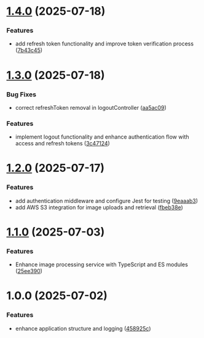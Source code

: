 # [1.4.0](https://github.com/me-harshil/image-processing-service/compare/v1.3.0...v1.4.0) (2025-07-18)


### Features

* add refresh token functionality and improve token verification process ([7b43c45](https://github.com/me-harshil/image-processing-service/commit/7b43c4525b9e73b19b0a5a2741380e633b60ee46))

# [1.3.0](https://github.com/me-harshil/image-processing-service/compare/v1.2.0...v1.3.0) (2025-07-18)


### Bug Fixes

* correct refreshToken removal in logoutController ([aa5ac09](https://github.com/me-harshil/image-processing-service/commit/aa5ac09694880d9d310fdc24ecf599905cd06246))


### Features

* implement logout functionality and enhance authentication flow with access and refresh tokens ([3c47124](https://github.com/me-harshil/image-processing-service/commit/3c4712480a3f60f6f13d8578d772ca409161fd21))

# [1.2.0](https://github.com/me-harshil/image-processing-service/compare/v1.1.0...v1.2.0) (2025-07-17)


### Features

* add authentication middleware and configure Jest for testing ([9eaaab3](https://github.com/me-harshil/image-processing-service/commit/9eaaab367a3ab314d8c034149b03e98ee1c7fa6e))
* add AWS S3 integration for image uploads and retrieval ([fbeb38e](https://github.com/me-harshil/image-processing-service/commit/fbeb38e11cb5f966bf34ab01dc55bdf1d85ad974))

# [1.1.0](https://github.com/me-harshil/image-processing-service/compare/v1.0.0...v1.1.0) (2025-07-03)


### Features

* Enhance image processing service with TypeScript and ES modules ([25ee390](https://github.com/me-harshil/image-processing-service/commit/25ee3908519646137e64af03c5f1515c77fdf1ba))

# 1.0.0 (2025-07-02)


### Features

* enhance application structure and logging ([458925c](https://github.com/me-harshil/image-processing-service/commit/458925c398e3fa9389ba87652c144c8472500628))
